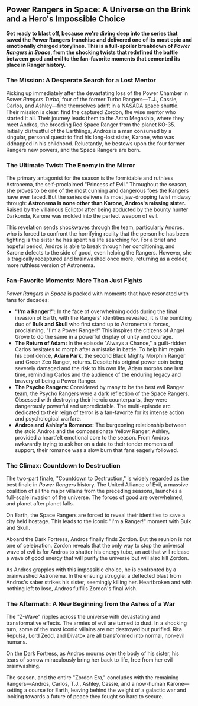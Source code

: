 ## Power Rangers in Space: A Universe on the Brink and a Hero's Impossible Choice

**Get ready to blast off, because we're diving deep into the series that saved the Power Rangers franchise and delivered one of its most epic and emotionally charged storylines. This is a full-spoiler breakdown of *Power Rangers in Space*, from the shocking twists that redefined the battle between good and evil to the fan-favorite moments that cemented its place in Ranger history.**

### The Mission: A Desperate Search for a Lost Mentor

Picking up immediately after the devastating loss of the Power Chamber in *Power Rangers Turbo*, four of the former Turbo Rangers—T.J., Cassie, Carlos, and Ashley—find themselves adrift in a NASADA space shuttle. Their mission is clear: find the captured Zordon, the wise mentor who started it all. Their journey leads them to the Astro Megaship, where they meet Andros, the brooding Red Space Ranger from the planet KO-35. Initially distrustful of the Earthlings, Andros is a man consumed by a singular, personal quest: to find his long-lost sister, Karone, who was kidnapped in his childhood. Reluctantly, he bestows upon the four former Rangers new powers, and the Space Rangers are born.

### The Ultimate Twist: The Enemy in the Mirror

The primary antagonist for the season is the formidable and ruthless Astronema, the self-proclaimed "Princess of Evil." Throughout the season, she proves to be one of the most cunning and dangerous foes the Rangers have ever faced. But the series delivers its most jaw-dropping twist midway through: **Astronema is none other than Karone, Andros's missing sister.** Raised by the villainous Ecliptor after being abducted by the bounty hunter Darkonda, Karone was molded into the perfect weapon of evil.

This revelation sends shockwaves through the team, particularly Andros, who is forced to confront the horrifying reality that the person he has been fighting is the sister he has spent his life searching for. For a brief and hopeful period, Andros is able to break through her conditioning, and Karone defects to the side of good, even helping the Rangers. However, she is tragically recaptured and brainwashed once more, returning as a colder, more ruthless version of Astronema.

### Fan-Favorite Moments: More Than Just Fights

*Power Rangers in Space* is packed with moments that have resonated with fans for decades:

* **"I'm a Ranger!":** In the face of overwhelming odds during the final invasion of Earth, with the Rangers' identities revealed, it is the bumbling duo of **Bulk and Skull** who first stand up to Astronema's forces, proclaiming, "I'm a Power Ranger!" This inspires the citizens of Angel Grove to do the same in a powerful display of unity and courage.
* **The Return of Adam:** In the episode "Always a Chance," a guilt-ridden Carlos hesitates to morph after a mistake in battle. To help him regain his confidence, **Adam Park**, the second Black Mighty Morphin Ranger and Green Zeo Ranger, returns. Despite his original power coin being severely damaged and the risk to his own life, Adam morphs one last time, reminding Carlos and the audience of the enduring legacy and bravery of being a Power Ranger.
* **The Psycho Rangers:** Considered by many to be the best evil Ranger team, the Psycho Rangers were a dark reflection of the Space Rangers. Obsessed with destroying their heroic counterparts, they were dangerously powerful and unpredictable. The multi-episode arc dedicated to their reign of terror is a fan-favorite for its intense action and psychological warfare.
* **Andros and Ashley's Romance:** The burgeoning relationship between the stoic Andros and the compassionate Yellow Ranger, Ashley, provided a heartfelt emotional core to the season. From Andros awkwardly trying to ask her on a date to their tender moments of support, their romance was a slow burn that fans eagerly followed.

### The Climax: Countdown to Destruction

The two-part finale, "Countdown to Destruction," is widely regarded as the best finale in *Power Rangers* history. The United Alliance of Evil, a massive coalition of all the major villains from the preceding seasons, launches a full-scale invasion of the universe. The forces of good are overwhelmed, and planet after planet falls.

On Earth, the Space Rangers are forced to reveal their identities to save a city held hostage. This leads to the iconic "I'm a Ranger!" moment with Bulk and Skull.

Aboard the Dark Fortress, Andros finally finds Zordon. But the reunion is not one of celebration. Zordon reveals that the only way to stop the universal wave of evil is for Andros to shatter his energy tube, an act that will release a wave of good energy that will purify the universe but will also kill Zordon.

As Andros grapples with this impossible choice, he is confronted by a brainwashed Astronema. In the ensuing struggle, a deflected blast from Andros's saber strikes his sister, seemingly killing her. Heartbroken and with nothing left to lose, Andros fulfills Zordon's final wish.

### The Aftermath: A New Beginning from the Ashes of a War

The "Z-Wave" ripples across the universe with devastating and transformative effects. The armies of evil are turned to dust. In a shocking turn, some of the most iconic villains are not destroyed but purified. Rita Repulsa, Lord Zedd, and Divatox are all transformed into normal, non-evil humans.

On the Dark Fortress, as Andros mourns over the body of his sister, his tears of sorrow miraculously bring her back to life, free from her evil brainwashing.

The season, and the entire "Zordon Era," concludes with the remaining Rangers—Andros, Carlos, T.J., Ashley, Cassie, and a now-human Karone—setting a course for Earth, leaving behind the weight of a galactic war and looking towards a future of peace they fought so hard to secure.
